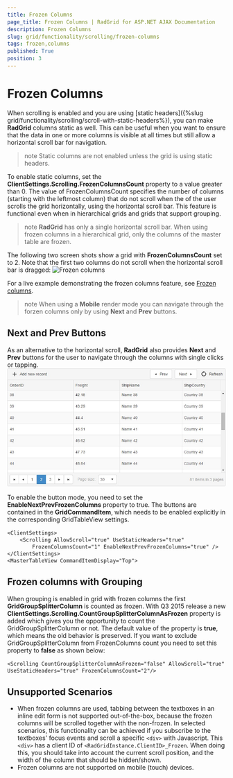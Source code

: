 ```yaml
---
title: Frozen Columns
page_title: Frozen Columns | RadGrid for ASP.NET AJAX Documentation
description: Frozen Columns
slug: grid/functionality/scrolling/frozen-columns
tags: frozen,columns
published: True
position: 3
---
```


# Frozen Columns


When scrolling is enabled and you are using [static headers]({%slug grid/functionality/scrolling/scroll-with-static-headers%}), you can make **RadGrid** columns static as well. This can be useful when you want to ensure that the data in one or more columns is visible at all times but still allow a horizontal scroll bar for navigation.

>note Static columns are not enabled unless the grid is using static headers.
>


To enable static columns, set the **ClientSettings.Scrolling.FrozenColumnsCount** property to a value greater than 0. The value of FrozenColumnsCount specifies the number of columns (starting with the leftmost column) that do not scroll when the of the user scrolls the grid horizontally, using the horizontal scroll bar. This feature is functional even when in hierarchical grids and grids that support grouping.

>note  **RadGrid** has only a single horizontal scroll bar. When using frozen columns in a hierarchical grid, only the columns of the master table are frozen.
>


The following two screen shots show a grid with **FrozenColumnsCount** set to 2. Note that the first two columns do not scroll when the horizontal scroll bar is dragged:
![Frozen columns](images/grdFrozenColumns.PNG)

For a live example demonstrating the frozen columns feature, see [Frozen columns](http://demos.telerik.com/aspnet-ajax/Grid/Examples/GeneralFeatures/FrozenColumns/DefaultCS.aspx).

>note When using a **Mobile** render mode you can navigate through the forzen columns only by using **Next** and **Prev** buttons.
>

## Next and Prev Buttons

As an alternative to the horizontal scroll, **RadGrid** also provides **Next** and **Prev** buttons for the user to navigate through the columns with single clicks or tapping.
![Frozen columns 1](images/grid_frozenColumns_1.PNG)

To enable the button mode, you need to set the **EnableNextPrevFrozenColumns** property to true. The buttons are contained in the **GridCommandItem**, which needs to be enabled explicitly in the corresponding GridTableView settings. 
````ASP.NET
<ClientSettings>
    <Scrolling AllowScroll="true" UseStaticHeaders="true"
        FrozenColumnsCount="1" EnableNextPrevFrozenColumns="true" />
</ClientSettings>
<MasterTableView CommandItemDisplay="Top">
````

## Frozen columns with Grouping

When grouping is enabled in grid with frozen columns the first **GridGroupSplitterColumn** is counted as frozen. With Q3 2015 release a new **ClientSettings.Scrolling.CountGroupSplitterColumnAsFrozen** property is added which gives you the opportunity to count the GridGroupSplitterColumn or not. The default value of the property is **true**, which means the old behavior is preserved. If you want to exclude GridGroupSplitterColumn from FrozenColumns count you need to set this property to **false** as shown below:

````ASP.NET
<Scrolling CountGroupSplitterColumnAsFrozen="false" AllowScroll="true" UseStaticHeaders="true" FrozenColumnsCount="2"/>
````

## Unsupported Scenarios

* When frozen columns are used, tabbing between the textboxes in an inline edit form is not supported out-of-the-box, because the frozen columns will be scrolled together with the non-frozen. In selected scenarios, this functionality can be achieved if you subscribe to the textboxes' focus events and scroll a specific `<div>` with Javascript. This `<div>` has a client ID of `<RadGridInstance.ClientID>_Frozen`. When doing this, you should take into account the current scroll position, and the width of the column that should be hidden/shown.
* Frozen columns are not supported on mobile (touch) devices.
